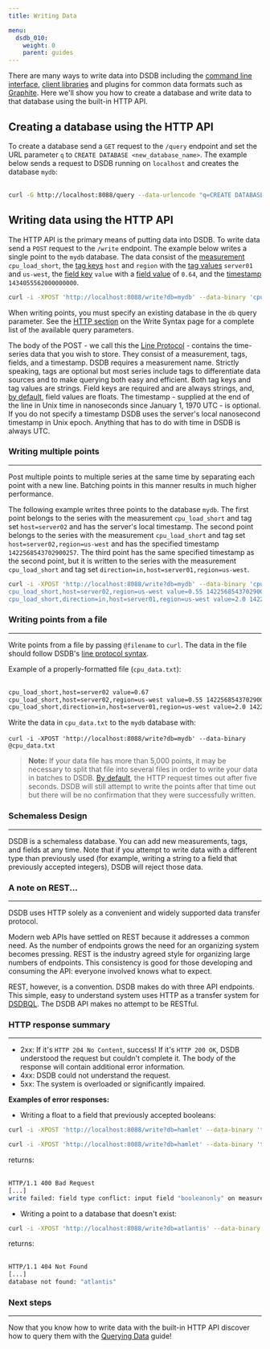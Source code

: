 ```yaml
---
title: Writing Data

menu:
  dsdb_010:
    weight: 0
    parent: guides
---
```


There are many ways to write data into DSDB including the [command line interface](/dsdb/v1.0/tools/shell/), [client libraries](/dsdb/v1.0/clients/api/) and plugins for common data formats such as [Graphite](/dsdb/v1.0/write_protocols/graphite/).
Here we'll show you how to create a database and write data to that database using the built-in HTTP API.

## Creating a database using the HTTP API
To create a database send a `GET` request to the `/query` endpoint and set the URL parameter `q` to `CREATE DATABASE <new_database_name>`.
The example below sends a request to DSDB running on `localhost` and creates the database `mydb`:  
<br>

```sh
curl -G http://localhost:8088/query --data-urlencode "q=CREATE DATABASE mydb"
```

## Writing data using the HTTP API
The HTTP API is the primary means of putting data into DSDB.
To write data send a `POST` request to the `/write` endpoint.
The example below writes a single point to the `mydb` database.
The data consist of the [measurement](/dsdb/v1.0/concepts/glossary/#measurement) `cpu_load_short`, the [tag keys](/dsdb/v1.0/concepts/glossary/#tag-key) `host` and `region` with the [tag values](/dsdb/v1.0/concepts/glossary/#tag-value) `server01` and `us-west`, the [field key](/dsdb/v1.0/concepts/glossary/#field-key) `value` with a [field value](/dsdb/v1.0/concepts/glossary/#field-value) of `0.64`, and the [timestamp](/dsdb/v1.0/concepts/glossary/#timestamp) `1434055562000000000`.
<br>

```sh
curl -i -XPOST 'http://localhost:8088/write?db=mydb' --data-binary 'cpu_load_short,host=server01,region=us-west value=0.64 1434055562000000000'
```
When writing points, you must specify an existing database in the `db` query parameter.
See the [HTTP section](/dsdb/v1.0/write_protocols/write_syntax/#http) on the Write Syntax page for a complete list of the available query parameters.

The body of the POST - we call this the [Line Protocol](/dsdb/v1.0/write_protocols/line/) - contains the time-series data that you wish to store.
They consist of a measurement, tags, fields, and a timestamp.
DSDB requires a measurement name.
Strictly speaking, tags are optional but most series include tags to differentiate data sources and to make querying both easy and efficient.
Both tag keys and tag values are strings.
Field keys are required and are always strings, and, [by default](/dsdb/v1.0/write_protocols/write_syntax/#line-protocol), field values are floats.
The timestamp - supplied at the end of the line in Unix time in nanoseconds since January 1, 1970 UTC - is optional.
If you do not specify a timestamp DSDB uses the server's local nanosecond timestamp in Unix epoch.
Anything that has to do with time in DSDB is always UTC.

### Writing multiple points
---
Post multiple points to multiple series at the same time by separating each point with a new line.
Batching points in this manner results in much higher performance.

The following example writes three points to the database `mydb`.
The first point belongs to the series with the measurement `cpu_load_short` and tag set `host=server02` and has the server's local timestamp.
The second point belongs to the series with the measurement `cpu_load_short` and tag set `host=server02,region=us-west` and has the specified timestamp `1422568543702900257`.
The third point has the same specified timestamp as the second point, but it is written to the series with the measurement `cpu_load_short` and tag set `direction=in,host=server01,region=us-west`.
<br>

```sh
curl -i -XPOST 'http://localhost:8088/write?db=mydb' --data-binary 'cpu_load_short,host=server02 value=0.67
cpu_load_short,host=server02,region=us-west value=0.55 1422568543702900257
cpu_load_short,direction=in,host=server01,region=us-west value=2.0 1422568543702900257'
```

### Writing points from a file
---
Write points from a file by passing `@filename` to `curl`.
The data in the file should follow DSDB's [line protocol syntax](/dsdb/v1.0/write_protocols/write_syntax/).

Example of a properly-formatted file (`cpu_data.txt`):  
<br>
```txt
cpu_load_short,host=server02 value=0.67
cpu_load_short,host=server02,region=us-west value=0.55 1422568543702900257
cpu_load_short,direction=in,host=server01,region=us-west value=2.0 1422568543702900257
```

Write the data in `cpu_data.txt` to the `mydb` database with:  
<br>
`curl -i -XPOST 'http://localhost:8088/write?db=mydb' --data-binary @cpu_data.txt`

> **Note:** If your data file has more than 5,000 points, it may be necessary to split that file into several files in order to write your data in batches to DSDB.
[By default](/dsdb/v1.0/administration/config/#cluster), the HTTP request times out after five seconds.
DSDB will still attempt to write the points after that time out but there will be no confirmation that they were successfully written.

### Schemaless Design
---
DSDB is a schemaless database.
You can add new measurements, tags, and fields at any time.
Note that if you attempt to write data with a different type than previously used (for example, writing a string to a field that previously accepted integers), DSDB will reject those data.

### A note on REST...
---
DSDB uses HTTP solely as a convenient and widely supported data transfer protocol.


Modern web APIs have settled on REST because it addresses a common need.
As the number of endpoints grows the need for an organizing system becomes pressing.
REST is the industry agreed style for organizing large numbers of endpoints.
This consistency is good for those developing and consuming the API: everyone involved knows what to expect.

REST, however, is a convention.
DSDB makes do with three API endpoints.
This simple, easy to understand system uses HTTP as a transfer system for [DSDBQL](https://github.com/dsdb/dsdb/blob/master/influxql/INFLUXQL.md).
The DSDB API makes no attempt to be RESTful.

### HTTP response summary
---
* 2xx: If it's `HTTP 204 No Content`, success!
If it's  `HTTP 200 OK`, DSDB understood the request but couldn't complete it.
The body of the response will contain additional error information.
* 4xx: DSDB could not understand the request.
* 5xx: The system is overloaded or significantly impaired.

**Examples of error responses:**

* Writing a float to a field that previously accepted booleans:

```sh
curl -i -XPOST 'http://localhost:8088/write?db=hamlet' --data-binary 'tobeornottobe booleanonly=true'  

curl -i -XPOST 'http://localhost:8088/write?db=hamlet' --data-binary 'tobeornottobe booleanonly=5'
```

returns:  
<br>

```sh
HTTP/1.1 400 Bad Request
[...]
write failed: field type conflict: input field "booleanonly" on measurement "tobeornottobe" is type float64, already exists as type boolean
```

* Writing a point to a database that doesn't exist:

```sh
curl -i -XPOST 'http://localhost:8088/write?db=atlantis' --data-binary 'liters value=10'
```

returns:  
<br>

```sh
HTTP/1.1 404 Not Found
[...]
database not found: "atlantis"
```

### Next steps
---
Now that you know how to write data with the built-in HTTP API discover how to query them with the [Querying Data](/dsdb/v1.0/guides/querying_data/) guide!
